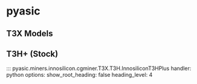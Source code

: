 # pyasic
## T3X Models

## T3H+ (Stock)
::: pyasic.miners.innosilicon.cgminer.T3X.T3H.InnosiliconT3HPlus
    handler: python
    options:
        show_root_heading: false
        heading_level: 4

